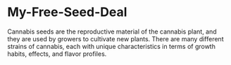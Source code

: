 # My-Free-Seed-Deal
Cannabis seeds are the reproductive material of the cannabis plant, and they are used by growers to cultivate new plants. There are many different strains of cannabis, each with unique characteristics in terms of growth habits, effects, and flavor profiles.
